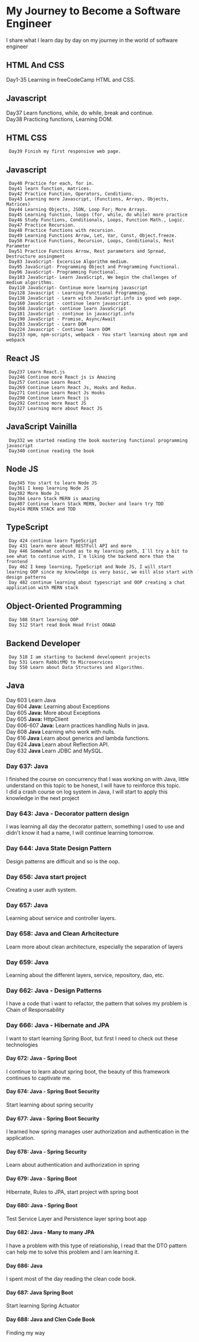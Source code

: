 # My Journey to Become a Software Engineer
I share what I learn day by day on my journey in the world of software engineer

## HTML And CSS

Day1-35 Learning in freeCodeCamp HTML and CSS.

## Javascript


Day37 Learn functions, while, do while, break
     and continue.<br>
Day38 Practicing functions, Learning DOM.
               

## HTML CSS

     Day39 Finish my first responsive web page.
     
   
## Javascript


     Day40 Practice for each, for in.
     Day41 learn function, matrices.
     Day42 Practice Function, Operators, Conditions.
     Day43 Learning more Javascript, (Functions, Arrays, Objects, Matrices)
     Day44 Learning Objects, JSON, Loop For; More Arrays.
     Day45 Learning function, loops (for, while, do while) more practice
     Day46 Study Functions, Conditionals, Loops, Function Math., Logic.
     Day47 Practice Recursion.
     Day48 Practice functions with recursion.
     Day49 Learning Functions Arrow, Let, Var, Const, Object.freeze.
     Day50 Practice Functions, Recursion, Loops, Conditionals, Rest Parameter
     Day51 Practice Functions Arrow, Rest parameters and Spread, Destructure assingment
     Day83 JavaScript- Excersise Algorithm medium.
     Day95 JavaScript- Programming Object and Programming Functional.
     Day96 JavaScript- Programming Functional.
     Day103 JavaScript- Learn JavaScript, We begin the challenges of medium algorithms.
     Day110 JavaScript- Continue more learning javascript
     Day128 Javascript - Learning Functional Programming.
     Day138 JavaScript - Learn witch JavaScript.info is good web page.
     Day160 JavaScript - continue learn javascript.
     Day168 JavaScript- continue learn JavaScript 
     Day181 JavaScript - continue in javascript.info
     Day190 JavaScript - Promise, Async/Await
     Day203 JavaScript - Learn DOM
     Day224 Javascript - Continue learn DOM
     Day233 npm, npm-scripts, webpack - You start learning about npm and webpack
     
## React JS
     Day237 Learn React.js
     Day246 Continue more React js is Amazing
     Day257 Continue Learn React
     Day269 Continue Learn React Js, Hooks and Redux.
     Day271 Continue Learn React Js Hooks
     Day290 Continue Learn React js
     Day292 Continue more React JS
     Day327 Learning more about React JS
     
## JavaScript Vainilla
     Day332 we started reading the book mastering functional programming javascript
     Day340 continue reading the book
     
## Node JS
     Day345 You start to learn Node JS
     Day361 I keep learning Node JS
     Day382 More Node Js
     Day394 Learn Stack MERN is amazing
     Day407 Continue learn Stack MERN, Docker and learn try TDD
     Day414 MERN STACK and TDD
 
## TypeScript
     Day 424 continue learn TypeScript
     Day 431 learn more about RESTFull API and more
     Day 446 Somewhat confused as to my learning path, I`ll try a bit to see what to continue with, I`m liking the backend more than the frontend
     Day 462 I keep learning, TypeScript and Node JS, I will start learning OOP since my knowledge is very basic, we eill also start with design patterns
     Day 482 continue learning about typescript and OOP creating a chat application with MERN stack
     
## Object-Oriented Programming
     Day 508 Start learning OOP
     Day 512 Start read Book Head Frist OOA&D
     
## Backend Developer
     Day 518 I am starting to backend development projects
     Day 531 Learn RabbitMQ to Microservices
     Day 550 Learn about Data Structures and Algorithms.
     
## Java


Day 603 Learn Java <br>
Day 604 **Java:** Learning about Exceptions <br>
Day 605 **Java:** More about Exceptions <br>
Day 605 **Java:** HttpClient <br>
Day 606-607 **Java:** Learn practices handling Nulls in java. <br>
Day 608 **Java** Learning who work with nulls. <br>
Day 616 **Java** Learn about generics and lambda functions. <br>
Day 624 **Java** Learn about Reflection API. <br>
Day 632 **Java** Learn JDBC and MySQL. <br>
### Day 637: Java

I finished the course on concurrency that I was working on with Java, little understand on this topic
to be honest, I will have to reinforce this topic.<br>
I did a crash course on log system in Java, I will start to apply this knowledge in the next project

### Day 643: Java - Decorator pattern design
I was learning all day the decorator pattern, something I used to use and didn't know it had a name, I will continue learning tomorrow.

### Day 644: Java State Design Pattern
Design patterns are difficult and so is the oop.

### Day 656: Java start project
Creating a user auth system.

### Day 657: Java
Learning about service and controller layers.

### Day 658: Java and Clean Arhcitecture
Learn more about clean architecture, especially the separation of layers

### Day 659: Java
Learning about the different layers, service, repository, dao, etc.

### Day 662: Java - Design Patterns
I have a code that i want to refactor, the pattern that solves my problem is Chain of Responsability

### Day 666: Java - Hibernate and JPA
I want to start learning Spring Boot, but first I need to check out these technologies

#### Day 672: Java - Spring Boot
I continue to learn about spring boot, the beauty of this framework continues to captivate me.

#### Day 674: Java - Spring Boot Security
Start learning about spring security

#### Day 677: Java - Spring Boot Security
I learned how spring manages user authorization and authentication in the application.

#### Day 678: Java - Spring Security
Learn about authentication and authorization in spring

#### Day 679: Java - Spring Boot
Hibernate, Rules to JPA, start project with spring boot

#### Day 680: Java - Spring Boot
Test Service Layer and Persistence layer spring boot app

#### Day 682: Java - Many to many JPA

I have a problem with this type of relationship, I read that the DTO pattern can help me to solve this problem and I am learning it.

#### Day 686: Java
I spent most of the day reading the clean code book.

#### Day 687: Java Spring Boot
Start learning Spring Actuator

#### Day 688: Java and Clen Code Book
Finding my way 
